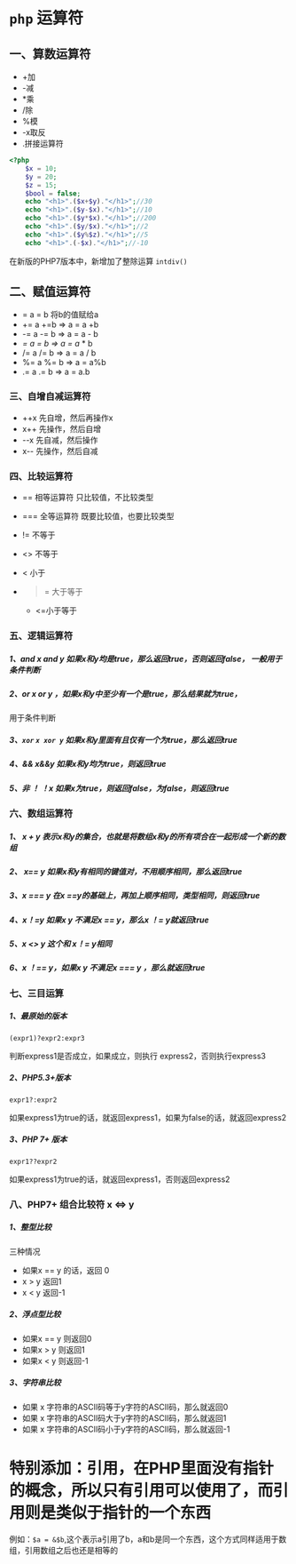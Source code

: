 # `php` 运算符

## 一、算数运算符

+ +加
+ -减
+ *乘
+ /除
+ %模
+ -x取反
+ .拼接运算符

```php
<?php
	$x = 10;
	$y = 20;
	$z = 15;
	$bool = false;
	echo "<h1>".($x+$y)."</h1>";//30
	echo "<h1>".($y-$x)."</h1>";//10
	echo "<h1>".($y*$x)."</h1>";//200
	echo "<h1>".($y/$x)."</h1>";//2
	echo "<h1>".($y%$z)."</h1>";//5
	echo "<h1>".(-$x)."</h1>";//-10
```

在新版的PHP7版本中，新增加了整除运算 `intdiv()`

## 二、赋值运算符

+ =  a = b   将b的值赋给a
+ +=      a +=b   => a = a +b
+ -=      a -= b  => a = a - b
+ *=      a*     *=   b => a = a* * b
+ /=       a  /= b  => a = a / b
+ %=     a %= b => a = a%b
+ .=     a .= b     => a = a.b

### 三、自增自减运算符

+ ++x			先自增，然后再操作x
+ x++                  先操作，然后自增
+ --x                   先自减，然后操作
+ x--                   先操作，然后自减

 





### 四、比较运算符

+ ==  相等运算符    只比较值，不比较类型

+ ===  全等运算符  既要比较值，也要比较类型

+ !=     不等于

+ <>    不等于

+ <       小于

+ > =    大于等于

  

  + <=小于等于


### 五、逻辑运算符

##### 1、and     x and y  如果x和y均是true，那么返回true，否则返回false，  ***一般用于条件判断***

##### 2、or   x  or   y ，如果x和y中至少有一个是true，那么结果就为true，

用于条件判断

##### 3、`xor`  `x xor y`  如果x和y里面有且仅有一个为true，那么返回true



##### 4、&&  x&&y 如果x和y均为true，则返回true

##### 5、非 ！  ！x  如果x为true，则返回false，为false，则返回true

### 六、数组运算符

##### 1、 x  +  y  表示x和y的集合，也就是将数组x和y的所有项合在一起形成一个新的数组

##### 2、 x== y  如果x和y有相同的键值对，不用顺序相同，那么返回true

##### 3、x === y 在x ==y的基础上，再加上顺序相同，类型相同，则返回true

##### 4、x！=y  如果x y 不满足x == y，那么x ！= y就返回true  

##### 5、x <> y  这个和 x！= y相同

##### 6、x ！== y，如果x  y 不满足x === y ，那么就返回true

### 七、三目运算

##### 1、最原始的版本

`(expr1)?expr2:expr3`

判断express1是否成立，如果成立，则执行 express2，否则执行express3

##### 2、PHP5.3+版本

`expr1?:expr2`

如果express1为true的话，就返回express1，如果为false的话，就返回express2

##### 3、PHP 7+ 版本

`expr1??expr2`

如果express1为true的话，就返回express1，否则返回express2

### 八、PHP7+ 组合比较符       x  <=> y

##### 1、整型比较

三种情况

+ 如果x == y 的话，返回 0
+ x  >  y  返回1
+ x  <  y  返回-1

##### 2、浮点型比较

+ 如果x == y  则返回0
+ 如果x  >  y  则返回1
+ 如果x  <  y 则返回-1

##### 3、字符串比较

+ 如果 x 字符串的ASCII码等于y字符的ASCII码，那么就返回0
+ 如果 x 字符串的ASCII码大于y字符的ASCII码，那么就返回1
+ 如果 x 字符串的ASCII码小于y字符的ASCII码，那么就返回-1







# 特别添加：引用，在PHP里面没有指针的概念，所以只有引用可以使用了，而引用则是类似于指针的一个东西

例如：`$a = &$b`,这个表示a引用了b，a和b是同一个东西，这个方式同样适用于数组，引用数组之后也还是相等的













